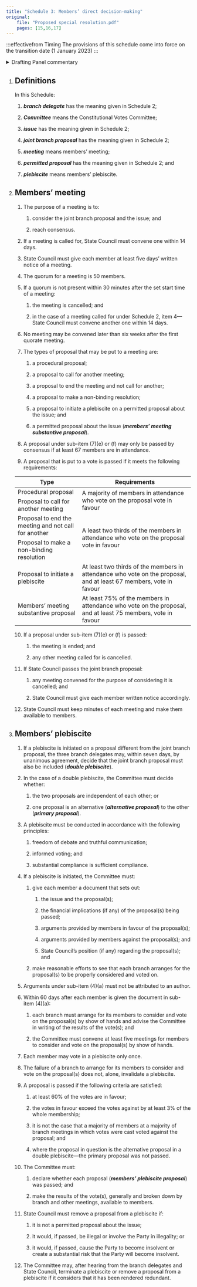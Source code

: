 ```yaml
---
title: "Schedule 3: Members’ direct decision-making"
original:
    file: "Proposed special resolution.pdf"
    pages: [15,16,17]
---
```


:::effectivefrom Timing
The provisions of this schedule come into force
on the transition date (1 January 2023)
:::

<details>

<summary>Drafting Panel commentary</summary>

(duplicate of Schedule 2 commentary)

<u>At a glance</u>

* Sets out the procedure for making a joint branch proposal leading to a possible
  members’ meeting and members’ plebiscite.

* Sets out the procedure for members’ direct decision-making meetings and
  members’ plebiscites.

* Aims to ensure that the State Council cannot act (or fail to act) in a manner
  which is clearly against the will of the membership.

<u>Summary and Explanation</u>

This part of the Constitution sets out what happens if members are unhappy with a
decision (or non-decision) of State Council and want to have the decision made by the
membership instead. The proposal cannot go forward if it deals with certain limited
matters set out in [Schedule 2, item 2](./schedule-02-joint-branch-proposal-to-state-council.md#permitted-proposals-and-issues) (e.g. to employ or not employ or dismiss a
particular person, or to buy real estate).

This procedure is best explained by an example. Example: if some members were
opposed to a $25,000 cut in our contributions to the Australian Greens, as decided by
State Council, what could they do?

1. They could get three of our branches to each adopt a resolution proposing to
  reverse the cut ([Schedule 2, item 1](./schedule-02-joint-branch-proposal-to-state-council.md#submitting)) and appoint a delegate of the branch.

2. State Council would then have to decide whether or not to agree with what the
  three branches proposed ([Schedule 2, item 3](./schedule-02-joint-branch-proposal-to-state-council.md#state-council-decision)). If State Council did what they
  wanted, that would be the end of the process.

3. If the State Council did not agree to what the three branches wanted, the three
  delegates of the three Branches could require that a members’ meeting be
  called ([Schedule 2, item 4](./schedule-02-joint-branch-proposal-to-state-council.md#branch-delegates-decision)).

4. The issue and the proposal of the three branches then goes to a meeting open
  to all members ([Schedule 3, Item 2](#members-meeting)) . The quorum is 50 members, and if that is
  not reached, the matter goes to another meeting (i.e. a second attempt) within
  14 days. The purpose of the meeting is to attempt to develop a consensus
  resolution of the issue. If that consensus is reached, the decision binds the
  Party. For example, there might be consensus that a cut of only $10,000 to our
  contribution will apply.

5. The meeting can decide a number of things if consensus cannot be reached, or
  if members decide to deal with the matter in particular ways ([Schedule 3, Item 2](#members-meeting)). These include:

  <subclause-letters>

    1. The members might think the matter had no merit or should not go further –
    two thirds present and voting can vote to stop further consideration of the
    matter.

    2. Members could decide to convene another meeting to consider the issue
    further – a majority present and voting could vote to do this.

    3. The members could decide to adopt a (non-binding) resolution – requiring a
    two-thirds majority and 67 in favour (e.g., ‘this meeting recommends to
    State Council that the cut in contributions be reversed next financial year’).

    4. Members could vote to hold a members’ plebiscite on a question, but only if
    there were enough members who wanted this. Therefore, this would need
    two-thirds to vote in favour but also at least 67 members in favour.

  </subclause-letters>

6. If the members’ meeting cannot reach consensus, and the meeting decides to
    send a proposal to a members’ plebiscite, then subject to various procedural
    requirements, the proposal is sent to all branches, and members get to vote, as
    individuals, if they have attended their branch meeting or another meeting held
    by the Constitutional Votes Committee to consider the merits of the proposal.
    Proposals are not carried unless at least:

    <subclause-letters>

    1. 60% of members vote in favour, and

    2. the number of votes in favour exceeds the number opposed by at least 3%
    of the membership (currently around 125)—

    3. however, the vote fails if a majority of members voting in a majority of
    branches vote against.

    </subclause-letters>

7. If a proposal is carried, it is binding upon the State Council for 1 year.

</details>

 
1. ## Definitions

    In this Schedule:

    1.  ***branch delegate*** has the meaning given in Schedule 2;

    2.  ***Committee*** means the Constitutional Votes Committee;

    3.  ***issue*** has the meaning given in Schedule 2;

    4.  ***joint branch proposal*** has the meaning given in Schedule 2;

    5.  ***meeting*** means members’ meeting;

    6.  ***permitted proposal*** has the meaning given in Schedule 2; and

    7.  ***plebiscite*** means members’ plebiscite.



2. ## Members’ meeting

    1.  The purpose of a meeting is to:

        <subclause-letters>

        1.  consider the joint branch proposal and the issue; and

        2.  reach consensus.

        </subclause-letters>

    2.  <ClauseAnnotation days /> If a meeting is called for, State Council must convene one
        within 14 days.

    3.  <ClauseAnnotation days /> State Council must give each member at least five days’ written
        notice of a meeting.

    4.  The quorum for a meeting is 50 members.

    5.  If a quorum is not present within 30 minutes after the set start
        time of a meeting:

        <subclause-letters>

        1.  the meeting is cancelled; and

        2.  <ClauseAnnotation days /> in the case of a meeting called for under Schedule 2,
            item 4—State Council must convene another one within 14
            days.

        </subclause-letters>

    6.  No meeting may be convened later than six weeks after the first
        quorate meeting.

    7.  The types of proposal that may be put to a meeting are:

        <subclause-letters>

        1.  a procedural proposal;

        2.  a proposal to call for another meeting;

        3.  a proposal to end the meeting and not call for another;

        4.  a proposal to make a non-binding resolution;

        5.  a proposal to initiate a plebiscite on a permitted proposal
            about the issue; and

        6.  a permitted proposal about the issue (***members’ meeting
            substantive proposal***).

        </subclause-letters>

    8.  A proposal under sub-item (7)(e) or (f) may only be passed by
        consensus if at least 67 members are in attendance.

    9.  A proposal that is put to a vote is passed if it meets the
        following requirements:

    <table>
    <colgroup>
    <col style={{width: "50%"}} />
    <col style={{width: "49%"}} />
    </colgroup>
    <thead>
    <tr className="header">
    <th><strong>Type</strong></th>
    <th><strong>Requirements</strong></th>
    </tr>
    </thead>
    <tbody>
    <tr className="odd">
    <td>Procedural proposal</td>
    <td rowSpan="2">A majority of members in attendance who vote on the proposal vote in favour</td>
    </tr>
    <tr className="even">
    <td>Proposal to call for another meeting</td>
    </tr>
    <tr className="odd">
    <td>Proposal to end the meeting and not call for another</td>
    <td rowSpan="2">A least two thirds of the members in attendance who vote on the proposal vote in favour</td>
    </tr>
    <tr className="even">
    <td>Proposal to make a non-binding resolution</td>
    </tr>
    <tr className="odd">
    <td>Proposal to initiate a plebiscite</td>
    <td>At least two thirds of the members in attendance who vote on the proposal, and at least 67 members, vote in favour</td>
    </tr>
    <tr className="even">
    <td>Members’ meeting substantive proposal</td>
    <td>At least 75% of the members in attendance who vote on the proposal, and at least 75 members, vote in favour</td>
    </tr>
    </tbody>
    </table>

    10. If a proposal under sub-item (7)(e) or (f) is passed:
        
        1. the meeting is ended; and

        2. any other meeting called for is cancelled.

    11. If State Council passes the joint branch proposal:

        1.  any meeting convened for the purpose of considering it is
            cancelled; and

        2.  State Council must give each member written notice accordingly.

    12. State Council must keep minutes of each meeting and make them
    available to members.


3. ## Members’ plebiscite

    1.  <ClauseAnnotation days /> If a plebiscite is initiated on a proposal different from the
        joint branch proposal, the three branch delegates may, within
        seven days, by unanimous agreement, decide that the joint branch
        proposal must also be included (***double plebiscite***).

    2.  In the case of a double plebiscite, the Committee must decide
        whether:

        <subclause-letters>

        1.  the two proposals are independent of each other; or

        2.  one proposal is an alternative (***alternative proposal***)
            to the other (***primary proposal***).

        </subclause-letters>

    3.  A plebiscite must be conducted in accordance with the following
        principles:

        <subclause-letters>

        1.  freedom of debate and truthful communication;

        2.  informed voting; and

        3.  substantial compliance is sufficient compliance.

        </subclause-letters>

    4.  If a plebiscite is initiated, the Committee must:

        <subclause-letters>

        1.  give each member a document that sets out:

            1.  the issue and the proposal(s);

            2.  the financial implications (if any) of the proposal(s)
                being passed;

            3.  arguments provided by members in favour of the
                proposal(s);

            4.  arguments provided by members against the proposal(s);
                and

            5.  State Council’s position (if any) regarding the
                proposal(s); and

        2.  make reasonable efforts to see that each branch arranges for
            the proposal(s) to be properly considered and voted on.

        </subclause-letters>

    5.  Arguments under sub-item (4)(a) must not be attributed to an
        author.

    6.  <ClauseAnnotation days /> Within 60 days after each member is given the document in
        sub-item (4)(a):

        <subclause-letters>

        1.  each branch must arrange for its members to consider and
            vote on the proposal(s) by show of hands and advise the
            Committee in writing of the results of the vote(s); and

        2.  the Committee must convene at least five meetings for
            members to consider and vote on the proposal(s) by show of
            hands.

        </subclause-letters>

    7.  Each member may vote in a plebiscite only once.

    8.  The failure of a branch to arrange for its members to consider
        and vote on the proposal(s) does not, alone, invalidate a
        plebiscite.

    9.  A proposal is passed if the following criteria are satisfied:

        <subclause-letters>

        1.  at least 60% of the votes are in favour;

        2.  the votes in favour exceed the votes against by at least 3%
            of the whole membership;

        3.  it is not the case that a majority of members at a majority
            of branch meetings in which votes were cast voted against
            the proposal; and

        4.  where the proposal in question is the alternative proposal
            in a double plebiscite—the primary proposal was not passed.

        </subclause-letters>

    10. The Committee must:

        <subclause-letters>

        1.  declare whether each proposal (***members’ plebiscite
            proposal***) was passed; and

        2.  make the results of the vote(s), generally and broken down
            by branch and other meetings, available to members.

        </subclause-letters>

    11. <ClauseAnnotation nodelegate /> State Council must remove a proposal from a plebiscite if:

        <subclause-letters>

        1.  it is not a permitted proposal about the issue;

        2.  it would, if passed, be illegal or involve the Party in
            illegality; or

        3.  it would, if passed, cause the Party to become insolvent or
            create a substantial risk that the Party will become
            insolvent.

        </subclause-letters>

    12. The Committee may, after hearing from the branch delegates and
        State Council, terminate a plebiscite or remove a proposal from
        a plebiscite if it considers that it has been rendered
        redundant.


